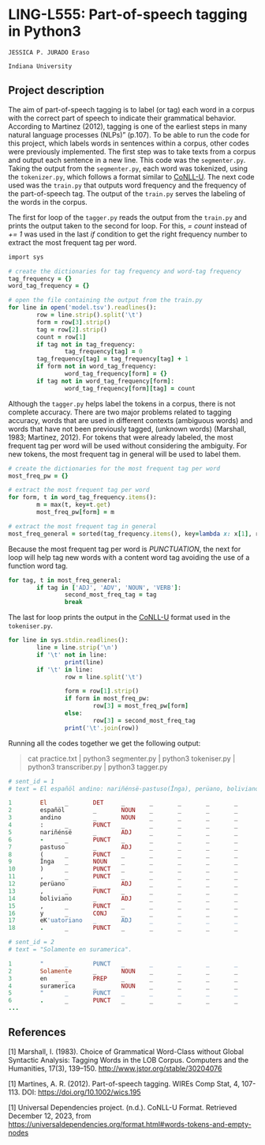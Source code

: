 # LING-L555: Part-of-speech tagging in Python3

`JESSICA P. JURADO Eraso`

`Indiana University`

## Project description

The aim of part-of-speech tagging is to label (or tag) each word in a corpus with the correct part of speech to indicate their grammatical behavior. According to Martinez (2012), tagging is one of the earliest steps in many natural language processes (NLPs)” (p.107).  To be able to run the code for this project, which labels words in sentences within a corpus, other codes were previously implemented. The first step was to take texts from a corpus and output each sentence in a new line. This code was the `segmenter.py`. Taking the output from the `segmenter.py`, each word was tokenized, using the `tokenizer.py`, which follows a format similar to [CoNLL-U](https://universaldependencies.org/format.html#words-tokens-and-empty-nodes). The next code used was the `train.py` that outputs word frequency and the frequency of the part-of-speech tag. The output of the `train.py` serves the labeling of the words in the corpus.

The first for loop of the `tagger.py` reads the output from the `train.py` and prints the output taken to the second for loop.  For this,  *= count* instead of *+= 1* was used in the last *if* condition to get the right frequency number to extract the most frequent tag per word.

```ruby
import sys

# create the dictionaries for tag frequency and word-tag frequency
tag_frequency = {}
word_tag_frequency = {}

# open the file containing the output from the train.py
for line in open('model.tsv').readlines():
        row = line.strip().split('\t')
        form = row[3].strip()
        tag = row[2].strip()
        count = row[1]
        if tag not in tag_frequency:
                tag_frequency[tag] = 0
        tag_frequency[tag] = tag_frequency[tag] + 1
        if form not in word_tag_frequency:
                word_tag_frequency[form] = {}
        if tag not in word_tag_frequency[form]:
                word_tag_frequency[form][tag] = count

```
Although the `tagger.py` helps label the tokens in a corpus, there is not complete accuracy. There are two major problems related to tagging accuracy, words that are used in different contexts (ambiguous words) and words that have not been previously tagged, (unknown words) (Marshall, 1983; Martinez, 2012). For tokens that were already labeled, the most frequent tag per word will be used without considering the ambiguity. For new tokens, the most frequent tag in general will be used to label them.

```ruby
# create the dictionaries for the most frequent tag per word
most_freq_pw = {}

# extract the most frequent tag per word
for form, t in word_tag_frequency.items():
        m = max(t, key=t.get)
        most_freq_pw[form] = m

# extract the most frequent tag in general
most_freq_general = sorted(tag_frequency.items(), key=lambda x: x[1], reverse=True)

```
Because the most frequent tag per word is *PUNCTUATION*, the next for loop will help tag new words with a content word tag avoiding the use of a function word tag.

```ruby
for tag, t in most_freq_general:
        if tag in ['ADJ', 'ADV', 'NOUN', 'VERB']:
                second_most_freq_tag = tag
                break

```

The last for loop prints the output in the [CoNLL-U](https://universaldependencies.org/format.html#words-tokens-and-empty-nodes) format used in the `tokeniser.py`. 

```ruby
for line in sys.stdin.readlines():
        line = line.strip('\n')
        if '\t' not in line:
                print(line)
        if '\t' in line:
                row = line.split('\t')

                form = row[1].strip()
                if form in most_freq_pw:
                        row[3] = most_freq_pw[form]
                else:
                        row[3] = second_most_freq_tag
                print('\t'.join(row))

```
Running all the codes together we get the following output:
> cat practice.txt | python3 segmenter.py | python3 tokeniser.py | python3 transcriber.py | python3 tagger.py

```ruby
# sent_id = 1
# text = El españöl andino: nariñénsë-pastuso(Înga), perüano, boliviano, y eK'uatoriano.

1        El     _       DET     _       _       _       _       _       IPA= el
2        españöl        _       NOUN    _       _       _       _       _       IPA= espaɲol
3        andino         _       NOUN    _       _       _       _       _       IPA= andino
4        :      _       PUNCT   _       _       _       _       _       IPA= :
5        nariñénsë      _       ADJ     _       _       _       _       _       IPA= naɾiɲense
6        -      _       PUNCT   _       _       _       _       _       IPA= -
7        pastuso        _       ADJ     _       _       _       _       _       IPA= pastuso
8        (      _       PUNCT   _       _       _       _       _       IPA= (
9        Înga   _       NOUN    _       _       _       _       _       IPA= Îŋga
10       )      _       PUNCT   _       _       _       _       _       IPA= )
11       ,      _       PUNCT   _       _       _       _       _       IPA= ,
12       perüano        _       ADJ     _       _       _       _       _       IPA= peɾuano
13       ,      _       PUNCT   _       _       _       _       _       IPA= ,
14       boliviano      _       ADJ     _       _       _       _       _       IPA= boliβiano
15       ,      _       PUNCT   _       _       _       _       _       IPA= ,
16       y      _       CONJ    _       _       _       _       _       IPA=i
17       eK'uatoriano   _       ADJ     _       _       _       _       _       IPA= eK'watoɾiano
18       .      _       PUNCT   _       _       _       _       _       IPA= .

# sent_id = 2
# text = "Solamente en suramerica".

1        "      _       PUNCT   _       _       _       _       _       IPA= "
2        Solamente      _       NOUN    _       _       _       _       _       IPA= solamente
3        en     _       PREP    _       _       _       _       _       IPA= en
4        suramerica     _       NOUN    _       _       _       _       _       IPA= suɾameɾika
5        "      _       PUNCT   _       _       _       _       _       IPA= "
6        .      _       PUNCT   _       _       _       _       _       IPA= .
...
```

## References

<a id="1">[1]</a> 
Marshall, I. (1983). 
Choice of Grammatical Word-Class without Global Syntactic Analysis: Tagging Words in the LOB Corpus.
Computers and the Humanities, 17(3), 139–150. http://www.jstor.org/stable/30204076

<a id="1">[1]</a> 
Martines, A. R. (2012).
Part-of-speech tagging.
WIREs Comp Stat, 4, 107-113. DOI: https://doi.org/10.1002/wics.195

<a id="1">[1]</a> 
Universal Dependencies project. (n.d.).
CoNLL-U Format.
Retrieved December 12, 2023, from https://universaldependencies.org/format.html#words-tokens-and-empty-nodes
